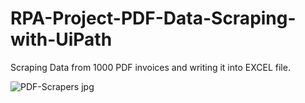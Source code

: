 # RPA-Project-PDF-Data-Scraping-with-UiPath
Scraping Data from 1000 PDF invoices and writing it into EXCEL file.

![PDF-Scrapers jpg](https://user-images.githubusercontent.com/122998236/229285003-ec41e71b-b5d4-4dbe-9c65-db00e297d45e.png)
